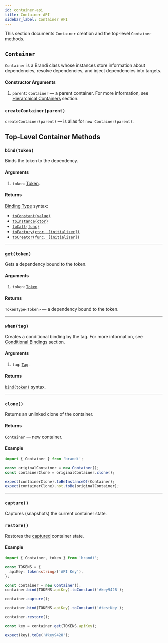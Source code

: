 ```yaml
---
id: container-api
title: Container API
sidebar_label: Container API
---
```


This section documents `Container` creation and the top-level `Container` methods.

## `Container`

`Container` is a Brandi class whose instances store information about dependencies,
resolve dependencies, and inject dependencies into targets.

#### Constructor Arguments

1. `parent`: `Container` — a parent container.
   For more information, see [Hierarchical Containers](./hierarchical-containers.md) section.

### `createContainer(parent)`

`createContainer(parent)` — is alias for `new Container(parent)`.

## Top-Level Container Methods

### `bind(token)`

Binds the token to the dependency.

#### Arguments

1. `token`: [Token](./pointers-and-registrators.md#tokentdescription).

#### Returns

[Binding Type](./binding-types.md) syntax:

- [`toConstant(value)`](./binding-types.md#toconstantvalue)
- [`toInstance(ctor)`](./binding-types.md#toinstancector)
- [`toCall(func)`](./binding-types.md#tocallfunc)
- [`toFactory(ctor, [initializer])`](./binding-types.md#tofactoryctor-initializer)
- [`toCreator(func, [initializer])`](./binding-types.md#tocreatorfunc-initializer)

---

### `get(token)`

Gets a dependency bound to the token.

#### Arguments

1. `token`: [`Token`](./pointers-and-registrators.md#tokentdescription).

#### Returns

`TokenType<Token>` — a dependency bound to the token.

---

### `when(tag)`

Creates a conditional binding by the tag. For more information, see [Conditional Bindings](./conditional-bindings.md) section.

#### Arguments

1. `tag`: [`Tag`](./pointers-and-registrators.md#tag).

#### Returns

[`bind(token)`](#bindtoken) syntax.

---

### `clone()`

Returns an unlinked clone of the container.

#### Returns

`Container` — new container.

#### Example

```typescript
import { Container } from 'brandi';

const originalContainer = new Container();
const containerClone = originalContainer.clone();

expect(containerClone).toBeInstanceOf(Container);
expect(containerClone).not.toBe(originalContainer);
```

---

### `capture()`

Captures (snapshots) the current container state.

### `restore()`

Restores the [captured](#capture) container state.

#### Example

```typescript
import { Container, token } from 'brandi';

const TOKENS = {
  apiKey: token<string>('API Key'),
};

const container = new Container();
container.bind(TOKENS.apiKey).toConstant('#key9428');

container.capture();

container.bind(TOKENS.apiKey).toConstant('#testKey');

container.restore();

const key = container.get(TOKENS.apiKey);

expect(key).toBe('#key9428');
```
